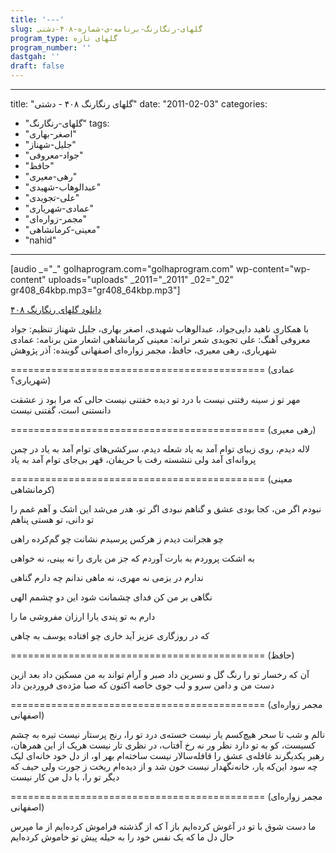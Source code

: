 ```yaml
---
title: '---'
slug: گلهای-رنگارنگ-برنامه-ی-شماره-۴۰۸-دشتی
program_type: گلهای تازه
program_number: ''
dastgah: ''
draft: false
---
```


---
title: "گلهای رنگارنگ ۴۰۸ - دشتی"
date: "2011-02-03"
categories: 
  - "گلهای-رنگارنگ"
tags: 
  - "اصغر-بهاری"
  - "جلیل-شهناز"
  - "جواد-معروفی"
  - "حافظ"
  - "رهی-معیری"
  - "عبدالوهاب-شهیدی"
  - "علی-تجویدی"
  - "عمادی-شهریاری"
  - "مجمر-زواره‌ای"
  - "معینی-کرمانشاهی"
  - "nahid"
---

\[audio \_="\_" golhaprogram.com="golhaprogram.com" wp-content="wp-content" uploads="uploads" \_2011="\_2011" \_02="\_02" gr408\_64kbp.mp3="gr408\_64kbp.mp3"\]

[دانلود گلهای رنگارنگ ۴۰۸](https://golhaprogram.com//wp-content/uploads/2011/02/gr408_64kbp.mp3)

با همکاری ناهید دایی‌جواد، عبدالوهاب شهیدی، اصغر بهاری، جلیل شهناز تنظیم: جواد معروفی آهنگ: علی تجویدی شعر ترانه: معینی کرمانشاهی اشعار متن برنامه: عمادی شهریاری، رهی معیری، حافظ، مجمر زواره‌ای اصفهانی گوینده:‌ آذر پژوهش

\============================================ (عمادی شهریاری؟)

مهر تو ز سینه رفتنی نیست با درد تو دیده خفتنی نیست حالی که مرا بود ز عشقت دانستنی است، گفتنی نیست

\============================================ (رهی معیری)

لاله دیدم، روی زیبای توام آمد به یاد شعله دیدم، سرکشی‌های توام آمد به یاد در چمن پروانه‌‌ای آمد ولی ننشسته رفت با حریفان، قهر بی‌جای توام آمد به یاد

\============================================ (معینی کرمانشاهی)

نبودم اگر من، کجا بودی عشق و گناهم نبودی اگر تو، هدر می‌شد این اشک و آهم غمم را تو دانی، تو هستی پناهم

چو هجرانت دیدم ز هرکس پرسیدم نشانت چو گم‌کرده راهی

به اشکت پروردم به بارت آوردم که جز من یاری را نه بینی، نه خواهی

ندارم در بزمی نه مهری، نه ماهی ندانم چه دارم گناهی

نگاهی بر من کن فدای چشمانت شود این دو چشمم الهی

دارم به تو پندی یارا ارزان مفروشی ما را

که در روزگاری عزیز آید خاری چو افتاده یوسف به چاهی

\============================================ (حافظ)

آن که رخسار تو را رنگ گل و نسرین داد صبر و آرام تواند به من مسکین داد بعد ازین دست من و دامن سرو و لب جوی خاصه اکنون که صبا مژده‌ی فروردین داد

\============================================ (مجمر زواره‌ای اصفهانی)

نالم و شب تا سحر هیچ‌کسم یار نیست خسته‌ی درد تو را، رنج پرستار نیست تیره به چشم کسیست، کو به تو دارد نظر ور نه رخ آفتاب، در نظری تار نیست هریک از این همرهان، رهبر یکدیگرند غافله‌ی عشق را قافله‌سالار نیست ساخته‌ام بهر او، از دل خود خانه‌ای لیک چه سود این‌که یار، خانه‌نگهدار نیست خون شد و از دیده‌ام ریخت ز جورت ولی حیف که دیگر تو را، با دل من کار نیست

\============================================ (مجمر زواره‌‌ای اصفهانی)

ما دست شوق با تو در آغوش کرده‌ایم باز آ که از گذشته فراموش کرده‌ایم از ما مپرس حال دل ما که یک نفس خود را به حیله پیش تو خاموش کرده‌ایم
